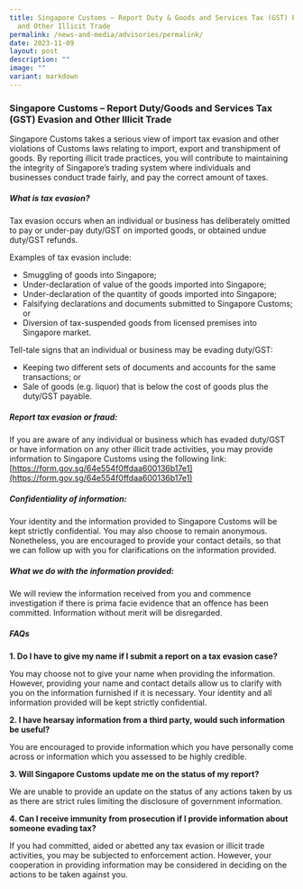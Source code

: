 ```yaml
---
title: Singapore Customs – Report Duty & Goods and Services Tax (GST) Evasion
  and Other Illicit Trade
permalink: /news-and-media/advisories/permalink/
date: 2023-11-09
layout: post
description: ""
image: ""
variant: markdown
---
```

### **Singapore Customs – Report Duty/Goods and Services Tax (GST) Evasion and Other Illicit Trade**

Singapore Customs takes a serious view of import tax evasion and other violations of Customs laws relating to import, export and transhipment of goods. By reporting illicit trade practices, you will contribute to maintaining the integrity of Singapore’s trading system where individuals and businesses conduct trade fairly, and pay the correct amount of taxes.

##### **What is tax evasion?**
Tax evasion occurs when an individual or business has deliberately omitted to pay or under-pay duty/GST on imported goods, or obtained undue duty/GST refunds.

Examples of tax evasion include:
* Smuggling of goods into Singapore; 
* Under-declaration of value of the goods imported into Singapore;
* Under-declaration of the quantity of goods imported into Singapore;
* Falsifying declarations and documents submitted to Singapore Customs; or
* Diversion of tax-suspended goods from licensed premises into Singapore market.

Tell-tale signs that an individual or business may be evading duty/GST:
* Keeping two different sets of documents and accounts for the same transactions; or
* Sale of goods (e.g. liquor) that is below the cost of goods plus the duty/GST payable.

##### **Report tax evasion or fraud:**
If you are aware of any individual or business which has evaded duty/GST or have information on any other illicit trade activities, you may provide information to Singapore Customs using the following link:
[https://form.gov.sg/64e554f0ffdaa600136b17e1](https://form.gov.sg/64e554f0ffdaa600136b17e1)

##### **Confidentiality of information:**
Your identity and the information provided to Singapore Customs will be kept strictly confidential. You may also choose to remain anonymous. Nonetheless, you are encouraged to provide your contact details, so that we can follow up with you for clarifications on the information provided.

##### **What we do with the information provided:**
We will review the information received from you and commence investigation if there is prima facie evidence that an offence has been committed. Information without merit will be disregarded.

##### **FAQs**

**1. Do I have to give my name if I submit a report on a tax evasion case?**

You may choose not to give your name when providing the information. However, providing your name and contact details allow us to clarify with you on the information furnished if it is necessary. Your identity and all information provided will be kept strictly confidential.

**2.	I have hearsay information from a third party, would such information be useful?**

You are encouraged to provide information which you have personally come across or information which you assessed to be highly credible. 

**3.	Will Singapore Customs update me on the status of my report?**

We are unable to provide an update on the status of any actions taken by us as there are strict rules limiting the disclosure of government information.  

**4.	Can I receive immunity from prosecution if I provide information about someone evading tax?**

If you had committed, aided or abetted any tax evasion or illicit trade activities, you may be subjected to enforcement action. However, your cooperation in providing information may be considered in deciding on the actions to be taken against you.